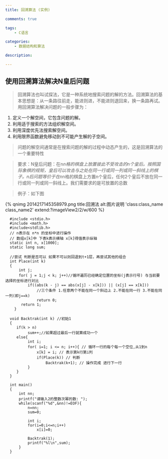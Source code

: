 ```yaml
---
title: 回溯算法 (实例)

comments: true    

tags: 
    - C语言

categories: 
    - 数据结构和算法

description: 

---
```



## 使用回溯算法解决N皇后问题

> 回溯算法也叫试探法，它是一种系统地搜索问题的解的方法。回溯算法的基本思想是：从一条路往前走，能进则进，不能进则退回来，换一条路再试。用回溯算法解决问题的一般步骤为：

1. 定义一个解空间，它包含问题的解。
2. 利用适于搜索的方法组织解空间。
3. 利用深度优先法搜索解空间。
4. 利用限界函数避免移动到不可能产生解的子空间。

<!--more-->

> 问题的解空间通常是在搜索问题的解的过程中动态产生的，这是回溯算法的一个重要特性

> 要求：N皇后问题：在n*n格的棋盘上放置彼此不受攻击的n个皇后。按照国际象棋的规矩，皇后可以攻击与之处在同一行或同一列或同一斜线上的棋子。n后问题等价于在n*n格的棋盘上方置n个皇后，任何2个皇后不放在同一行或同一列或同一斜线上。我们需要求的是可放置的总数

> 例子：如下图
        

{% qnimg 2014217145358979.png title:回溯法 alt:图片说明 'class:class_name class_name2' extend:?imageView2/2/w/600 %}


        
      #include <stdio.h>
      #include <math.h>
      #include<stdlib.h>
      // n表示在 n*n 的坐标中进行操作
      // 数组x[k]中 下表k表示横轴 x[k]得值表示纵轴
      static int n, x[1000];
      static long sum;
      
      //尝试 判断是否可以 如果不可以则回退到t+1层，再尝试其他的组合
      int Place(int k)
      {
          int j;
          for( j = 1;j < k; j++)//循环遍历已经确定位置的坐标(j表示行号) 与当前要选择的坐标进行对比
              if((abs(k - j) == abs(x[j] - x[k])) || (x[j] == x[k]))
                  //三个条件 1.任意两个不能在同一个斜边上 2.不能在同一行 3.不能在同一列(即j==k)
                  return 0;
           return 1;
        }
      
      void Backtrak(int k) //初始1
      {
         if(k > n)
              sum++;//如果超过最后一行就算成功一个
         else{
              int i;
              for( i=1; i <= n; i++){ // 循环一行的每个每一个空位,从1到n
                  x[k] = i; // 表示第k行第i列
                  if(Place(k)) // 判断
                      Backtrak(k+1); // 操作完成 进行下一行
              }
         }
      }
      
      int main()
      {
          int nn;
          printf("请输入2的整数次幂的数: ");
          while(scanf("%d",&nn)!=EOF){
              n=nn;
              sum=0;
      
              int i;
              for(i=0;i<=n;i++)
                  x[i]=0;
      
              Backtrak(1);
              printf("%l\n",sum);
          }
      }
  
